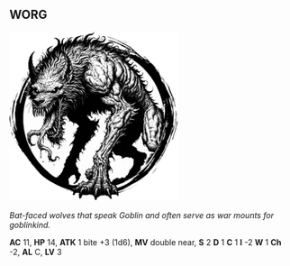 ## WORG

![](images/worg.webp)

_Bat-faced wolves that speak Goblin and often serve as war mounts for goblinkind._

**AC** 11, **HP** 14, **ATK** 1 bite +3 (1d6), **MV** double near, **S** 2 **D** 1 **C** 1 **I** -2 **W** 1 **Ch** -2, **AL** C, **LV** 3

